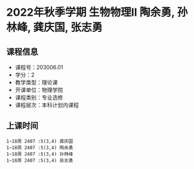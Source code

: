 # 2022年秋季学期 生物物理II 陶余勇, 孙林峰, 龚庆国, 张志勇






## 课程信息

- 课程号：203006.01
- 学分：2
- 教学类型：理论课
- 开课单位：物理学院
- 课程类别：专业选修
- 课程层次：本科计划内课程

## 上课时间

```
1~18周 2407 :5(3,4) 龚庆国
1~18周 2407 :5(3,4) 陶余勇
1~18周 2407 :5(3,4) 孙林峰
1~18周 2407 :5(3,4) 张志勇
```

